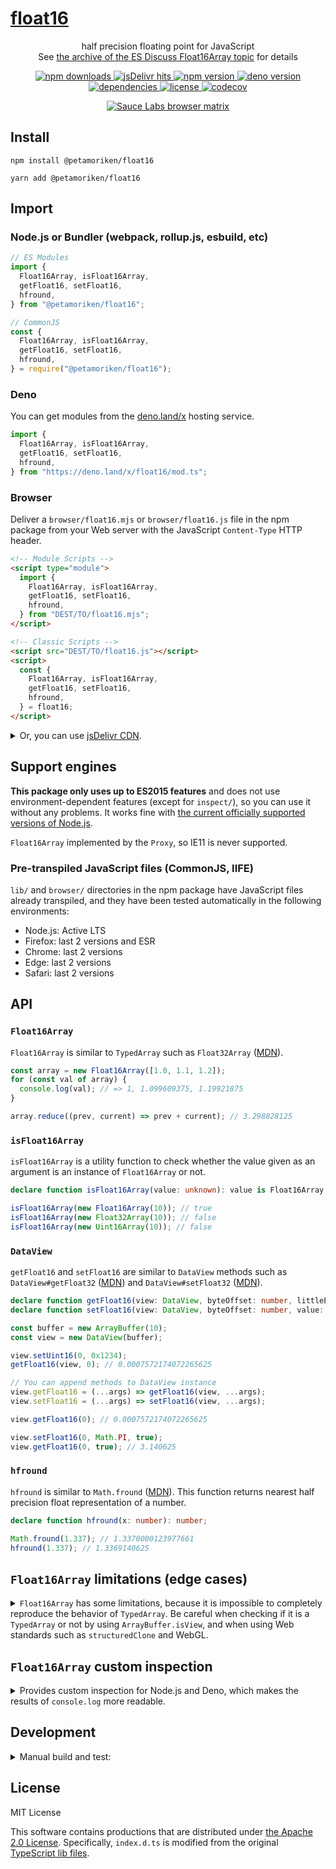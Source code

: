 # <a href="https://git.io/float16">float16</a>

<p align="center">
  half precision floating point for JavaScript<br>
  See <a href="https://esdiscuss.org/topic/float16array">the archive of the ES Discuss Float16Array topic</a> for details
</p>

<p align="center">
  <a href="https://www.npmjs.com/package/@petamoriken/float16">
    <img src="https://img.shields.io/npm/dw/@petamoriken/float16?logo=npm&amp;style=flat-square" alt="npm downloads">
  </a>
  <a href="https://www.jsdelivr.com/package/npm/@petamoriken/float16">
    <img src="https://img.shields.io/jsdelivr/npm/hw/@petamoriken/float16?label=hits&amp;logo=jsDelivr&amp;style=flat-square" alt="jsDelivr hits">
  </a>
  <a href="https://www.npmjs.com/package/@petamoriken/float16">
    <img src="https://img.shields.io/npm/v/@petamoriken/float16.svg?label=version&amp;logo=npm&amp;style=flat-square" alt="npm version">
  </a>
  <a href="https://deno.land/x/float16">
    <img src="https://img.shields.io/github/v/tag/petamoriken/float16?label=version&amp;logo=deno&amp;style=flat-square" alt="deno version">
  </a>
  <br>
  <a href="https://github.com/petamoriken/float16/blob/master/package.json">
    <img src="https://img.shields.io/badge/dependencies-none-brightgreen?style=flat-square" alt="dependencies">
  </a>
  <a href="https://github.com/petamoriken/float16/blob/master/LICENSE">
    <img src="https://img.shields.io/npm/l/@petamoriken/float16.svg?style=flat-square" alt="license">
  </a>
  <a href="https://codecov.io/gh/petamoriken/float16">
    <img src="https://img.shields.io/codecov/c/gh/petamoriken/float16?logo=codecov&amp;style=flat-square" alt="codecov">
  </a>
</p>

<p align="center">
  <a href="https://saucelabs.com/u/petamoriken">
    <img src="https://saucelabs.com/browser-matrix/petamoriken.svg" alt="Sauce Labs browser matrix">
  </a>
</p>

## Install

```console
npm install @petamoriken/float16
```

```console
yarn add @petamoriken/float16
```

## Import

### Node.js or Bundler (webpack, rollup.js, esbuild, etc)

```js
// ES Modules
import {
  Float16Array, isFloat16Array,
  getFloat16, setFloat16,
  hfround,
} from "@petamoriken/float16";
```

```js
// CommonJS
const {
  Float16Array, isFloat16Array,
  getFloat16, setFloat16,
  hfround,
} = require("@petamoriken/float16");
```

### Deno

You can get modules from the [deno.land/x](https://deno.land/x/float16) hosting
service.

```ts
import {
  Float16Array, isFloat16Array,
  getFloat16, setFloat16,
  hfround,
} from "https://deno.land/x/float16/mod.ts";
```

### Browser

Deliver a `browser/float16.mjs` or `browser/float16.js` file in the npm package
from your Web server with the JavaScript `Content-Type` HTTP header.

```html
<!-- Module Scripts -->
<script type="module">
  import {
    Float16Array, isFloat16Array,
    getFloat16, setFloat16,
    hfround,
  } from "DEST/TO/float16.mjs";
</script>
```

```html
<!-- Classic Scripts -->
<script src="DEST/TO/float16.js"></script>
<script>
  const {
    Float16Array, isFloat16Array,
    getFloat16, setFloat16,
    hfround,
  } = float16;
</script>
```

<details>
  <summary>Or, you can use <a href="https://www.jsdelivr.com/package/npm/@petamoriken/float16">jsDelivr CDN</a>.</summary>

    ```html
    <!-- Module Scripts -->
    <script type="module">
      import {
        Float16Array, isFloat16Array,
        getFloat16, setFloat16,
        hfround,
      } from "https://cdn.jsdelivr.net/npm/@petamoriken/float16/+esm";
    </script>
    ```

    ```html
    <!-- Classic Scripts -->
    <script src="https://cdn.jsdelivr.net/npm/@petamoriken/float16/browser/float16.min.js"></script>
    <script>
      const {
        Float16Array, isFloat16Array,
        getFloat16, setFloat16,
        hfround,
      } = float16;
    </script>
    ```

</details>

## Support engines

**This package only uses up to ES2015 features** and does not use
environment-dependent features (except for `inspect/`), so you can use it
without any problems. It works fine with
[the current officially supported versions of Node.js](https://github.com/nodejs/Release).

`Float16Array` implemented by the `Proxy`, so IE11 is never supported.

### Pre-transpiled JavaScript files (CommonJS, IIFE)

`lib/` and `browser/` directories in the npm package have JavaScript files
already transpiled, and they have been tested automatically in the following
environments:

- Node.js: Active LTS
- Firefox: last 2 versions and ESR
- Chrome: last 2 versions
- Edge: last 2 versions
- Safari: last 2 versions

## API

### `Float16Array`

`Float16Array` is similar to `TypedArray` such as `Float32Array`
([MDN](https://developer.mozilla.org/en-US/docs/Web/JavaScript/Reference/Global_Objects/Float32Array)).

```js
const array = new Float16Array([1.0, 1.1, 1.2]);
for (const val of array) {
  console.log(val); // => 1, 1.099609375, 1.19921875
}

array.reduce((prev, current) => prev + current); // 3.298828125
```

### `isFloat16Array`

`isFloat16Array` is a utility function to check whether the value given as an
argument is an instance of `Float16Array` or not.

```ts
declare function isFloat16Array(value: unknown): value is Float16Array;
```

```js
isFloat16Array(new Float16Array(10)); // true
isFloat16Array(new Float32Array(10)); // false
isFloat16Array(new Uint16Array(10)); // false
```

### `DataView`

`getFloat16` and `setFloat16` are similar to `DataView` methods such as
`DataView#getFloat32`
([MDN](https://developer.mozilla.org/en-US/docs/Web/JavaScript/Reference/Global_Objects/DataView/getFloat32))
and `DataView#setFloat32`
([MDN](https://developer.mozilla.org/en-US/docs/Web/JavaScript/Reference/Global_Objects/DataView/setFloat32)).

```ts
declare function getFloat16(view: DataView, byteOffset: number, littleEndian?: boolean): number;
declare function setFloat16(view: DataView, byteOffset: number, value: number, littleEndian?: boolean): void;
```

```js
const buffer = new ArrayBuffer(10);
const view = new DataView(buffer);

view.setUint16(0, 0x1234);
getFloat16(view, 0); // 0.0007572174072265625

// You can append methods to DataView instance
view.getFloat16 = (...args) => getFloat16(view, ...args);
view.setFloat16 = (...args) => setFloat16(view, ...args);

view.getFloat16(0); // 0.0007572174072265625

view.setFloat16(0, Math.PI, true);
view.getFloat16(0, true); // 3.140625
```

### `hfround`

`hfround` is similar to `Math.fround`
([MDN](https://developer.mozilla.org/en-US/docs/Web/JavaScript/Reference/Global_Objects/Math/fround)).
This function returns nearest half precision float representation of a number.

```ts
declare function hfround(x: number): number;
```

```js
Math.fround(1.337); // 1.3370000123977661
hfround(1.337); // 1.3369140625
```

## `Float16Array` limitations (edge cases)

<details>
  <summary><code>Float16Array</code> has some limitations, because it is impossible to completely reproduce the behavior of <code>TypedArray</code>. Be careful when checking if it is a <code>TypedArray</code> or not by using <code>ArrayBuffer.isView</code>, and when using Web standards such as <code>structuredClone</code> and WebGL.</summary>

### Built-in functions

Built-in `TypedArray` objects use "internal slots" for built-in methods. Some
limitations exist because the `Proxy` object can't trap internal slots
([explanation](https://javascript.info/proxy#built-in-objects-internal-slots)).

This package isn't polyfill, in other words, it doesn't change native global
functions and static/prototype methods.

E.g. `ArrayBuffer.isView` is the butlt-in method that checks if it has the
`[[ViewedArrayBuffer]]` internal slot. It returns `false` for `Proxy` object
such as `Float16Array` instance.

    ```js
    ArrayBuffer.isView(new Float32Array(10)); // true
    ArrayBuffer.isView(new Float16Array(10)); // false
    ```

### The structured clone algorithm (Web Workers, IndexedDB, etc)

The structured clone algorithm copies complex JavaScript objects. It is used
internally when invoking `structuredClone()`, to transfer data between Web
Workers via `postMessage()`, storing objects with IndexedDB, or copying objects
for other APIs
([MDN](https://developer.mozilla.org/en-US/docs/Web/API/Web_Workers_API/Structured_clone_algorithm)).

It can't clone `Proxy` object such as `Float16Array` instance, you need to
convert it to `Uint16Array` or deal with `ArrayBuffer` directly.

    ```js
    const array = new Float16Array([1.0, 1.1, 1.2]);
    const cloned = structuredClone({ buffer: array.buffer });
    ```

### WebGL

WebGL requires `Uint16Array` for buffer or texture data whose types are
`gl.HALF_FLOAT` (WebGL 2) or `ext.HALF_FLOAT_OES` (WebGL 1 extension). Do not
apply the `Float16Array` object directly to `gl.bufferData` or `gl.texImage2D`
etc.

    ```js
    // WebGL 2 example
    const vertices = new Float16Array([
      -0.5, -0.5,  0,
      0.5, -0.5,  0,
      0.5,  0.5,  0,
    ]);

    const buffer = gl.createBuffer();
    gl.bindBuffer(gl.ARRAY_BUFFER, buffer);

    // wrap in Uint16Array
    gl.bufferData(gl.ARRAY_BUFFER, new Uint16Array(vertices.buffer), gl.STATIC_DRAW);
    gl.vertexAttribPointer(location, 3, gl.HALF_FLOAT, false, 0, 0);

    gl.bindBuffer(gl.ARRAY_BUFFER, null);
    gl.enableVertexAttribArray(location);
    ```

### Others

See JSDoc comments in `src/Float16Array.mjs` for details. If you don't write
hacky code, you shouldn't have any problems.

</details>

## `Float16Array` custom inspection

<details>
  <summary>Provides custom inspection for Node.js and Deno, which makes the results of <code>console.log</code> more readable.
  </summary>

### Node.js

    ```js
    // ES Modules
    import { Float16Array } from "@petamoriken/float16";
    import { customInspect } from "@petamoriken/float16/inspect";

    Float16Array.prototype[Symbol.for("nodejs.util.inspect.custom")] = customInspect;
    ```

    ```js
    // CommonJS
    const { Float16Array } = require("@petamoriken/float16");
    const { customInspect } = require("@petamoriken/float16/inspect");

    Float16Array.prototype[Symbol.for("nodejs.util.inspect.custom")] = customInspect;
    ```

### Deno

    ```ts
    import { Float16Array } from "https://deno.land/x/float16/mod.ts";
    import { customInspect } from "https://deno.land/x/float16/inspect.ts";

    // deno-lint-ignore no-explicit-any
    (Float16Array.prototype as any)[Symbol.for("Deno.customInspect")] = customInspect;
    ```

</details>

## Development

<details>
<summary>Manual build and test:</summary>

### Manual build

First, download devDependencies.

    ```console
    yarn
    ```

Build `lib/`, `browser/` files.

    ```console
    yarn run build
    ```

Build `docs/` files (for browser test).

    ```console
    yarn run docs
    ```

### Test

First, download devDependencies.

    ```console
    yarn
    ```

#### Node.js test

    ```console
    NODE_ENV=test yarn build:lib
    yarn test
    ```

#### Browser test

    ```console
    NODE_ENV=test yarn build:browser
    yarn docs
    ```

Access `docs/test/index.html` with browsers.

You can access current [test page](https://petamoriken.github.io/float16/test)
([power-assert version](https://petamoriken.github.io/float16/test/power)) in
`master` branch.

</details>

## License

MIT License

This software contains productions that are distributed under
[the Apache 2.0 License](http://www.apache.org/licenses/LICENSE-2.0).
Specifically, `index.d.ts` is modified from the original
[TypeScript lib files](https://github.com/microsoft/TypeScript/tree/main/src/lib).
